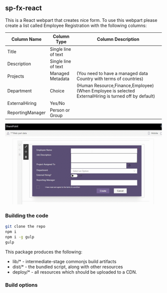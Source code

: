 ## sp-fx-react

This is a React webpart that creates nice form. 
To use this webpart please create a list called 	Employee Registration with the following columns:


Column Name    | Column Type         | Column Description
-------------  | --------------------|----------------------------------------------
Title          | Single line of text |
Description	   | Single line of text |
Projects	     | Managed Metadata    | (You need to have a managed data Country with terms of countries)	
Department	   | Choice	             | (Human Resource,Finance,Employee)(When Employee is selected ExternalHiring is turned off by default)
ExternalHiring | Yes/No	             |
ReportingManager| Person or Group    |

![alt text](https://raw.githubusercontent.com/tesfayegari/SPFxReact/master/Output.gif)

### Building the code

```bash
git clone the repo
npm i
npm i -g gulp
gulp
```

This package produces the following:

* lib/* - intermediate-stage commonjs build artifacts
* dist/* - the bundled script, along with other resources
* deploy/* - all resources which should be uploaded to a CDN.

### Build options




